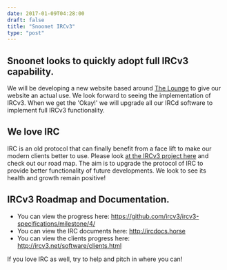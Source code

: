 ```yaml
---
date: 2017-01-09T04:28:00
draft: false
title: "Snoonet IRCv3"
type: "post"
---
```


## Snoonet looks to quickly adopt full IRCv3 capability.
We will be developing a new website based around [The Lounge](https://github.com/thelounge/lounge) to give our website an actual use. We look forward to seeing  the implementation of IRCv3. When we get the 'Okay!' we will upgrade all our IRCd software to implement full  IRCv3 functionality.

## We love IRC
IRC is an old protocol that can finally benefit from a face lift to make our modern clients better to use. Please look [at the IRCv3 project here](http://ircv3.net/) and check out our road map. The aim is to upgrade the protocol of IRC to provide better functionality of future developments. We look to see its health and growth remain positive!

## IRCv3 Roadmap and Documentation.
* You can view the progress here: https://github.com/ircv3/ircv3-specifications/milestone/4/<br>
* You can view the IRC documents here: http://ircdocs.horse<br>
* You can view the clients progress here: http://ircv3.net/software/clients.html<br>

If you love IRC as well, try to help and pitch in where you can!
